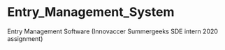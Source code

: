 # Entry_Management_System
Entry Management Software (Innovaccer Summergeeks SDE intern 2020 assignment)
